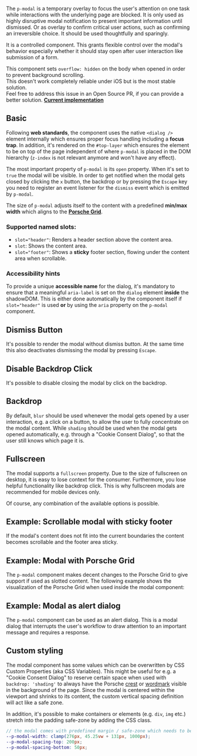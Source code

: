 <ComponentHeading name="Modal"></ComponentHeading>

The `p-modal` is a temporary overlay to focus the user's attention on one task while interactions with the underlying
page are blocked. It is only used as highly disruptive modal notification to present important information until
dismissed. Or as overlay to confirm critical user actions, such as confirming an irreversible choice. It should be used
thoughtfully and sparingly.

It is a controlled component. This grants flexible control over the modal's behavior especially whether it should stay
open after user interaction like submission of a form.

<Notification heading="Scroll-lock" heading-tag="h2" state="warning">
  This component sets <code>overflow: hidden</code> on the body when opened in order to prevent background scrolling.<br> 
  This doesn't work completely reliable under iOS but is the most stable solution.<br>
  Feel free to address this issue in an Open Source PR, if you can provide a better solution. <b><a href="https://github.com/porsche-design-system/porsche-design-system/blob/main/packages/components/src/utils/setScrollLock.ts">Current implementation</a></b> 
</Notification>

<TableOfContents></TableOfContents>

## Basic

Following **web standards**, the component uses the native `<dialog />` element internally which ensures proper focus
handling including a **focus trap**. In addition, it's rendered on the `#top-layer` which ensures the element to be on
top of the page independent of where `p-modal` is placed in the DOM hierarchy (`z-index` is not relevant anymore and
won't have any effect).

The most important property of `p-modal` is its `open` property. When it's set to `true` the modal will be visible. In
order to get notified when the modal gets closed by clicking the `x` button, the backdrop or by pressing the `Escape`
key you need to register an event listener for the `dismiss` event which is emitted by `p-modal`.

The size of `p-modal` adjusts itself to the content with a predefined **min/max width** which aligns to the
**[Porsche Grid](styles/grid)**.

### Supported named slots:

- `slot="header"`: Renders a header section above the content area.
- `slot`: Shows the content area.
- `slot="footer"`: Shows a **sticky** footer section, flowing under the content area when scrollable.

<Playground :frameworkMarkup="codeSamples" :markup="codeSamples['vanilla-js']" :config="config"></Playground>

### <A11yIcon></A11yIcon> Accessibility hints

To provide a unique **accessible name** for the dialog, it's mandatory to ensure that a meaningful `aria-label` is set
on the `dialog` element **inside** the shadowDOM. This is either done automatically by the component itself if
`slot="header"` is used **or** by using the `aria` property on the `p-modal` component.

## Dismiss Button

It's possible to render the modal without dismiss button. At the same time this also deactivates dismissing the modal by
pressing `Escape`.

<Playground :markup="dismissButtonMarkup" :config="config"></Playground>

## Disable Backdrop Click

It's possible to disable closing the modal by click on the backdrop.

<Playground :markup="disableBackdropClickMarkup" :config="config"></Playground>

## Backdrop

By default, `blur` should be used whenever the modal gets opened by a user interaction, e.g. a click on a button, to
allow the user to fully concentrate on the modal content. While `shading` should be used when the modal gets opened
automatically, e.g. through a "Cookie Consent Dialog", so that the user still knows which page it is.

<Playground :markup="backdropMarkup" :config="config">
  <PlaygroundSelect v-model="backdrop" :values="backdrops" name="backdrop"></PlaygroundSelect>
</Playground>

## Fullscreen

The modal supports a `fullscreen` property. Due to the size of fullscreen on desktop, it is easy to lose context for the
consumer. Furthermore, you lose helpful functionality like backdrop click. This is why fullscreen modals are recommended
for mobile devices only.

<Playground :markup="fullscreenMarkup" :config="config"></Playground>

Of course, any combination of the available options is possible.

## Example: Scrollable modal with sticky footer

If the modal's content does not fit into the current boundaries the content becomes scrollable and the footer area
sticky.

<Playground :markup="exampleScrollableMarkup" :config="config"></Playground>

## Example: Modal with Porsche Grid

The `p-modal` component makes decent changes to the Porsche Grid to give support if used as slotted content. The
following example shows the visualization of the Porsche Grid when used inside the modal component:

<template>
  <div class="playground">
    <div class="demo">
      <p-button type="button" aria="{ 'aria-haspopup': 'dialog' }" :theme="this.$store.getters.storefrontTheme">Open Modal</p-button>
      <p-modal open="false">
        <p-heading slot="header" size="large" tag="h2">Some Heading</p-heading>
        <ExampleStylesGrid :visualizeGrid="true"/>
        <p-button-group slot="footer">
          <p-button>Accept</p-button>
          <p-button type="button" variant="secondary">Deny</p-button>
        </p-button-group>
      </p-modal>
    </div>
  </div>
</template>

## Example: Modal as alert dialog

The `p-modal` component can be used as an alert dialog. This is a modal dialog that interrupts the user's workflow to
draw attention to an important message and requires a response.

<Playground :markup="exampleAlertDialog" :config="config"></Playground>

## Custom styling

The modal component has some values which can be overwritten by CSS Custom Properties (aka CSS Variables). This might be
useful for e.g. a "Cookie Consent Dialog" to reserve certain space when used with `backdrop: 'shading'` to always have
the Porsche [crest](components/crest) or [wordmark](components/wordmark) visible in the background of the page. Since
the modal is centered within the viewport and shrinks to its content, the custom vertical spacing definition will act
like a safe zone.

In addition, it's possible to make containers or elements (e.g. `div`, `img` etc.) stretch into the padding safe-zone by
adding the <code v-text="stretchClassName"></code> CSS class.

```scss
// the modal comes with predefined margin / safe-zone which needs to be considered when a custom width is defined
--p-modal-width: clamp(276px, 45.25vw + 131px, 1000px);
--p-modal-spacing-top: 200px;
--p-modal-spacing-bottom: 50px;
```

<Playground :markup="customStylingMarkup" :config="config">
  <PlaygroundInput type="text" v-model="cssVariableWidth" name="Width"></PlaygroundInput>
  <PlaygroundInput type="number" v-model="cssVariableSpacingTop" name="Spacing Top (px)"></PlaygroundInput>
  <PlaygroundInput type="number" v-model="cssVariableSpacingBottom" name="Spacing Bottom (px)"></PlaygroundInput>
</Playground>

<script lang="ts">
import Vue from 'vue';
import Component from 'vue-class-component';
import { cssClassNameStretchToFullModalWidth } from './modal-styles';
import { getModalCodeSamples } from '@porsche-design-system/shared';
import ExampleStylesGrid from '@/pages/patterns/styles/example-grid.vue';

@Component({
  components: {
    ExampleStylesGrid
  },
})
export default class Code extends Vue {
  config = { themeable: true };
  modals = [];
  codeSamples = getModalCodeSamples();

  mounted() {
    this.registerEvents();
  }

  updated() {
    /* event handling is registered again on every update since markup is changing and references are lost */
    this.registerEvents();
  }

  registerEvents() {
    this.modals = this.$el.querySelectorAll('.playground .demo > p-modal');
    this.modals.forEach((modal, index) => modal.addEventListener('dismiss', () => this.closeModal(index)));
    this.$el.querySelectorAll('.playground .demo > p-button').forEach((btn, index) => btn.addEventListener('click', () => this.openModal(index)));
  }

  openModal(index: number): void {
    this.modals[index].open = true;
  }

  closeModal(index: number): void {
    this.modals[index].open = false;
  }

  dismissButtonMarkup =
    `<p-button type="button" aria="{ 'aria-haspopup': 'dialog' }">Open Modal</p-button>
<p-modal dismiss-button="false" open="false" aria="{ 'aria-label': 'Some Label' }">
  <p-text>Some Content</p-text>
</p-modal>`;

  disableBackdropClickMarkup =
      `<p-button type="button" aria="{ 'aria-haspopup': 'dialog' }">Open Modal</p-button>
  <p-modal disable-backdrop-click="true" open="false" aria="{ 'aria-label': 'Some Label' }">
    <p-text>Some Content</p-text>
  </p-modal>`;

  backdrops = ['blur', 'shading'];
  backdrop = 'shading';
  get backdropMarkup() { 
    return `<p-button type="button" aria="{ 'aria-haspopup': 'dialog' }">Open Modal</p-button>
<p-modal backdrop="${this.backdrop}" aria="{ 'aria-label': 'Some Label' }" open="false">
  <p-text>Some Content</p-text>
</p-modal>`;
  }

  fullscreenMarkup =
    `<p-button type="button" aria="{ 'aria-haspopup': 'dialog' }">Open Modal</p-button>
<p-modal fullscreen="{ base: true, s: false }" open="false" aria="{ 'aria-label': 'Some Label' }">
  <p-text>Some Content</p-text>
</p-modal>`;

  exampleScrollableMarkup =
    `<p-button type="button" aria="{ 'aria-haspopup': 'dialog' }">Open Modal</p-button>
<p-modal open="false">
  <p-heading slot="header" size="large" tag="h2">Some Heading</p-heading>
  <p-text>Some Content Begin</p-text>
  <div style="width: 10px; height: 120vh; background: deeppink;"></div>
  <p-text>Some Content End</p-text>
  <p-button-group slot="footer">
    <p-button>Accept</p-button>
    <p-button type="button" variant="secondary">Deny</p-button>
  </p-button-group>
</p-modal>`;

exampleAlertDialog =
    `<p-button type="button" aria="{ 'aria-haspopup': 'dialog' }">Open Modal</p-button>
<p-modal open="false" aria="{ 'role': 'alertdialog' }" disable-backdrop-click="true">
  <p-heading slot="header" size="large" tag="h2">Some important Heading</p-heading>
  <p-text>Some important Content</p-text>
  <p-button-group slot="footer">
    <p-button type="button">Accept</p-button>
    <p-button type="button" variant="secondary">Deny</p-button>
  </p-button-group>
</p-modal>`;

  cssVariableSpacingTop = 200;
  cssVariableSpacingBottom = 50;
  cssVariableWidth = 'clamp(276px, 45.25vw + 131px, 1000px)';

  get stretchClassName(){
    return cssClassNameStretchToFullModalWidth; 
  }

  get customStylingMarkup() {
    return `<p-button type="button" aria="{ 'aria-haspopup': 'dialog' }">Open Modal</p-button>
<p-modal open="false" backdrop="shading" aria="{ 'aria-label': 'Some Label' }" style="--p-modal-width: ${this.cssVariableWidth}; --p-modal-spacing-top: ${this.cssVariableSpacingTop}px; --p-modal-spacing-bottom: ${this.cssVariableSpacingBottom}px;">
  <img src="${require('@/assets/porsche-992-carrera-s.jpg')}" class="${cssClassNameStretchToFullModalWidth}">  
</p-modal>`;
  }
}
</script>
